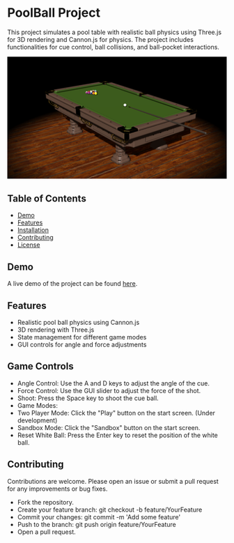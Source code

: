 # PoolBall Project

This project simulates a pool table with realistic ball physics using Three.js for 3D rendering and Cannon.js for physics. The project includes functionalities for cue control, ball collisions, and ball-pocket interactions.

![Project Screenshot](static/screenshot/image.png)

## Table of Contents

- [Demo](#demo)
- [Features](#features)
- [Installation](#installation)
- [Contributing](#contributing)
- [License](#license)

## Demo

A live demo of the project can be found [here](#).

## Features

- Realistic pool ball physics using Cannon.js
- 3D rendering with Three.js
- State management for different game modes
- GUI controls for angle and force adjustments

## Game Controls
- Angle Control: Use the A and D keys to adjust the angle of the cue.
- Force Control: Use the GUI slider to adjust the force of the shot.
- Shoot: Press the Space key to shoot the cue ball.
- Game Modes:
- Two Player Mode: Click the "Play" button on the start screen. (Under development)
- Sandbox Mode: Click the "Sandbox" button on the start screen.
- Reset White Ball: Press the Enter key to reset the position of the white ball.

## Contributing
Contributions are welcome. Please open an issue or submit a pull request for any improvements or bug fixes.

- Fork the repository.
- Create your feature branch: git checkout -b feature/YourFeature
- Commit your changes: git commit -m 'Add some feature'
- Push to the branch: git push origin feature/YourFeature
- Open a pull request.
